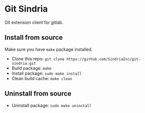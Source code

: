 # Git Sindria

Git extension client for gitlab.

## Install from source

Make sure you have `make` package installed.

- Clone this repo: `git clone https://github.com/SindriaInc/git-sindria.git`
- Build package: `make`
- Install package: `sudo make install`
- Clean build cache: `make clean`

## Uninstall from source

- Uninstall package: `sudo make uninstall`
